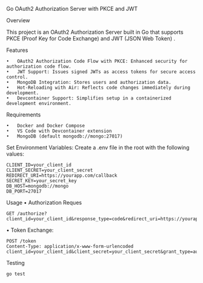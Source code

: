 Go OAuth2 Authorization Server with PKCE and JWT

Overview

This project is an OAuth2 Authorization Server built in Go that supports PKCE (Proof Key for Code Exchange) and JWT (JSON Web Token) . 

Features

	•	OAuth2 Authorization Code Flow with PKCE: Enhanced security for authorization code flow.
	•	JWT Support: Issues signed JWTs as access tokens for secure access control.
	•	MongoDB Integration: Stores users and authorization data.
	•	Hot-Reloading with Air: Reflects code changes immediately during development.
	•	Devcontainer Support: Simplifies setup in a containerized development environment.

Requirements

	•	Docker and Docker Compose
	•	VS Code with Devcontainer extension
	•	MongoDB (default mongodb://mongo:27017)

Set Environment Variables: Create a .env file in the root with the following values:
```
CLIENT_ID=your_client_id
CLIENT_SECRET=your_client_secret
REDIRECT_URI=https://yourapp.com/callback
SECRET_KEY=your_secret_key
DB_HOST=mongodb://mongo
DB_PORT=27017
```

Usage
•	Authorization Reques
```
GET /authorize?client_id=your_client_id&response_type=code&redirect_uri=https://yourapp.com/callback&code_challenge=your_code_challenge&code_challenge_method=S256
```
•	Token Exchange:
```
POST /token
Content-Type: application/x-www-form-urlencoded
client_id=your_client_id&client_secret=your_client_secret&grant_type=authorization_code&code=your_authorization_code&redirect_uri=https://yourapp.com/callback&code_verifier=your_code_verifier
```

Testing
```
go test
```
